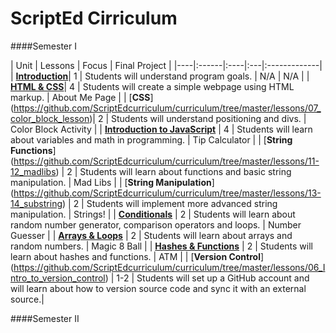 ScriptEd Cirriculum
===================
####Semester I

| Unit | Lessons | Focus | Final Project | 
|----|:------|:----|:---|:-------------|
| [**Introduction**](https://github.com/ScriptEdcurriculum/curriculum/blob/master/lessons/01_Introductory%20Lesson/Teacher_Notes.md)| 1 | Students will understand program goals. | N/A | N/A |
|  [**HTML & CSS**](https://github.com/ScriptEdcurriculum/curriculum/tree/master/lessons/02-05_html_css)| 4 | Students will create a simple webpage  using HTML markup. | About Me Page |
|  [**CSS**] (https://github.com/ScriptEdcurriculum/curriculum/tree/master/lessons/07_color_block_lesson)| 2 | Students will understand positioning and divs. | Color Block Activity | 
| [**Introduction to JavaScript**](https://github.com/ScriptEdcurriculum/curriculum/tree/master/lessons/08-10_tip-calculator) | 4 | Students will learn about variables  and math in programming. | Tip Calculator | 
|  [**String Functions**] (https://github.com/ScriptEdcurriculum/curriculum/tree/master/lessons/11-12_madlibs) | 2 | Students will learn about functions  and basic string manipulation. | Mad Libs | 
|  [**String Manipulation**] (https://github.com/ScriptEdcurriculum/curriculum/tree/master/lessons/13-14_substring) | 2  | Students will implement more advanced  string manipulation. | Strings! | 
|  [**Conditionals**](https://github.com/ScriptEdcurriculum/curriculum/tree/master/lessons/15-16_number_guesser) | 2  | Students will learn about random number  generator, comparison operators and loops. | Number Guesser | 
|  [**Arrays & Loops**](https://github.com/ScriptEdcurriculum/curriculum/tree/master/lessons/17-18_magic_8_ball) | 2  | Students will learn about arrays and  random numbers. | Magic 8 Ball | 
|  [**Hashes & Functions**](https://github.com/ScriptEdcurriculum/curriculum/tree/master/lessons/19-20_atm) | 2  | Students will learn about hashes and  functions. | ATM | 
| [**Version Control**] (https://github.com/ScriptEdcurriculum/curriculum/tree/master/lessons/06_Intro_to_version_control) | 1-2  | Students will set up a GitHub  account and will learn about how  to version source code and sync it with an external source.| 

####Semester II
